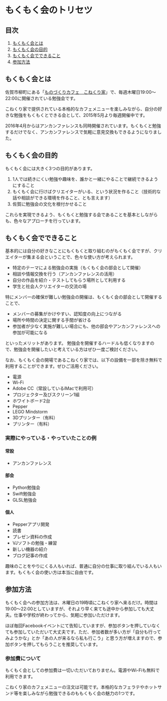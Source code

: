 # もくもく会のトリセツ

## <a name="contents">目次
1. [もくもく会とは](#section1)
1. [もくもく会の目的](#section2)
1. [もくもく会でできること](#section3)
1. [参加方法](#section4)

## <a name="section1">もくもく会とは
佐賀市柳町にある「[ものづくりカフェ　こねくり家](http://conekuriya.com)」で、毎週木曜日19:00〜22:00に開催されている勉強会です。

こねくり家で提供されている本格的なカフェメニューを楽しみながら、自分の好きな勉強をもくもくとできる会として、2015年5月より毎週開催中です。

2016年4月からはアンカンファレンスも同時開催されています。もくもくと勉強するだけでなく、アンカンファレンスで気軽に意見交換もできるようになりました。

## <a name="section2">もくもく会の目的
もくもく会には大きく3つの目的があります。

1. 1人では続きにくい勉強や趣味を、誰かと一緒にやることで継続できるようにすること
1. もくもく会に行けばクリエイターがいる、という状況を作ること（技術的な話や相談ができる環境を作ること、とも言えます）
1. 佐賀に勉強会の文化を根付かせること

これらを実現できるよう、もくもくと勉強する会であることを基本としながらも、色々なアプローチを行っています。

## <a name="section3">もくもく会でできること
基本的には自分の好きなことにもくもくと取り組むのがもくもく会ですが、クリエイターが集まる会ということで、色々な使い方が考えられます。

* 特定のテーマによる勉強会の実施（もくもく会の部会として開催）
* 相談や情報交換を行う（アンカンファレンスの活用）
* 自分の作品を紹介・テストしてもらう場所として利用する
* 学生と社会人クリエイターの交流の場

特にメンバーの確保が難しい勉強会の開催は、もくもく会の部会として開催することで、
* メンバーの募集がかけやすい、認知度の向上につながる
* 場所や時間の決定に関する手間が省ける
* 参加者が少なく実施が難しい場合にも、他の部会やアンカンファレンスへの参加が可能になる

といったメリットがあります。
勉強会を開催するハードルも低くなりますので、勉強会を開催したいと考えている方はぜひ一度ご検討ください。

なお、もくもく会の開場であるこねくり家では、以下の設備を一部を除き無料で利用することができます。ぜひご活用ください。
* 電源
* Wi-Fi
* Adobe CC（常設しているiMacで利用可）
* プロジェクター及びスクリーン1組
* ホワイトボード2台
* Pepper
* LEGO Mindstorm
* 3Dプリンター（有料）
* プリンター（有料）

### 実際にやっている・やっていたことの例

#### 常設
* アンカンファレンス

#### 部会
* Python勉強会
* Swift勉強会
* GLSL勉強会

#### 個人
* Pepperアプリ開発
* 読書
* プレゼン資料の作成
* VJソフトの勉強・練習
* 新しい機器の紹介
* ブログ記事の作成

趣味のことをやりにくる人もいれば、普通に自分の仕事に取り組んでいる人もいます。もくもく会の使い方は本当に自由です。

## <a name="section4">参加方法
もくもく会への参加方法は、木曜日の19時頃にこねくり家へ来るだけ。時間は19:00〜22:00としていますが、それより早く来ても途中から参加しても大丈夫。仕事や学校が終わってから、気軽に参加いただけます。

ほぼ毎回Facebookイベントにて告知していますが、参加ボタンを押していなくても参加していただいて大丈夫です。ただ、参加者数が多い方が「自分も行ってみようかな」とか「あの人が来るなら私も行こう」と思う方が増えますので、参加ボタンを押してもらうことを推奨しています。

### 参加費について
もくもく会としての参加費は一切いただいておりません。電源やWi-Fiも無料で利用できます。

こねくり家のカフェメニューの注文は可能です。本格的なカフェラテやホットサンド等を楽しみながら勉強できるのももくもく会の魅力の1つです。
